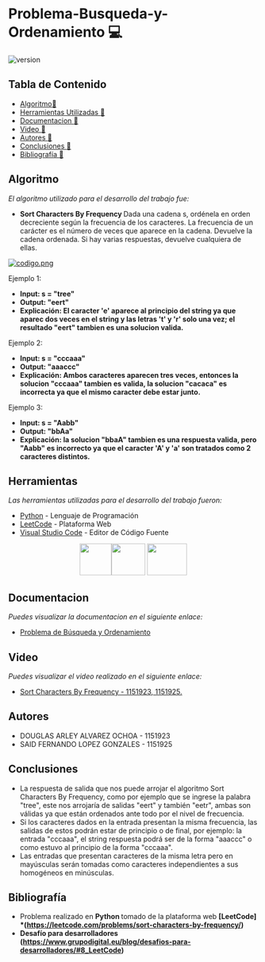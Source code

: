 # Problema-Busqueda-y-Ordenamiento :computer:

![version](https://i.ytimg.com/vi/QrM2ofM5Dz4/maxresdefault.jpg) 

## Tabla de Contenido

* [Algoritmo:memo:](#Algoritmos)
* [Herramientas Utilizadas :memo:](#Herramientas)
* [Documentacion :memo:](#Documentacion)
* [Video :memo:](#Video)
* [Autores :memo:](#autores)
* [Conclusiones :memo:](#Conclusiones)
* [Bibliografía :memo:](#bibliografía)

## Algoritmo
_El algoritmo utilizado para el desarrollo del trabajo fue:_
* <b> Sort Characters By Frequency </b>
Dada una cadena s, ordénela en orden decreciente según la frecuencia de los caracteres. La frecuencia de un carácter es el número de veces que aparece en la cadena. Devuelve la cadena ordenada. Si hay varias respuestas, devuelve cualquiera de ellas.

[![codigo.png](https://i.postimg.cc/jSCcnxjm/codigo.png)](https://postimg.cc/3k5mPHmF)

Ejemplo 1:
* <b>Input: s = "tree" </b>
* <b>Output: "eert" </b>
* <b>Explicación: El caracter 'e' aparece al principio del string ya que aparec dos veces en el string y las letras 't' y  'r' solo una vez; el resultado "eert" tambien es una solucion valida. </b>

Ejemplo 2:
* <b>Input: s = "cccaaa" </b>
* <b>Output: "aaaccc" </b>
* <b>Explicación: Ambos caracteres aparecen tres veces, entonces la solucion "cccaaa" tambien es valida, la solucion "cacaca" es incorrecta ya que el mismo caracter debe estar junto. </b>

Ejemplo 3:
* <b>Input: s = "Aabb" </b>
* <b>Output: "bbAa" </b>
* <b>Explicación: la solucion "bbaA" tambien es una respuesta valida, pero "Aabb" es incorrecto ya que el caracter 'A' y 'a' son tratados como 2 caracteres distintos. </b>

## Herramientas 

_Las herramientas utilizadas para el desarrollo del trabajo fueron:_

* [Python](https://www.python.org) - Lenguaje de Programación
* [LeetCode](https://leetcode.com) - Plataforma Web
* [Visual Studio Code](https://code.visualstudio.com) - Editor de Código Fuente

<p
   align="center"><img src="https://upload.wikimedia.org/wikipedia/commons/thumb/c/c3/Python-logo-notext.svg/768px-Python-logo-notext.svg.png" width="64" height="64" margin-right: 20px><img src="https://cdn.cdo.mit.edu/wp-content/uploads/sites/67/2021/01/0_zuhXdNAIUoxEem4-.png" width="68" height="64" >
   <img src="https://www.comparasoftware.com/wp-content/uploads/2018/08/logovisualstudiocode.png" width="80" height="64" >
</p>

## Documentacion
_Puedes visualizar la documentacion en el siguiente enlace:_ 
* [Problema de Búsqueda y Ordenamiento](https://drive.google.com/file/d/1QjYKfQIAtwfXIXyRdrumAjz1Rio7u3C1/view)

## Video
_Puedes visualizar el video realizado en el siguiente enlace:_
* [Sort Characters By Frequency - 1151923, 1151925.](https://youtu.be/-atBgm_LVSA)

## Autores
* DOUGLAS ARLEY ALVAREZ OCHOA - 1151923
* SAID FERNANDO LOPEZ GONZALES - 1151925

## Conclusiones
* La respuesta de salida que nos puede arrojar el algoritmo Sort Characters By Frequency, como por ejemplo que se ingrese la palabra "tree", este nos arrojaría de salidas "eert" y también "eetr", ambas son válidas ya que están ordenados ante todo por el nivel de frecuencia.
* Si los caracteres dados en la entrada presentan la misma frecuencia, las salidas de estos podrán estar de principio o de final, por ejemplo: la entrada "cccaaa", el string respuesta podrá ser de la forma "aaaccc" o como estuvo al principio de la forma "cccaaa".
* Las entradas que presentan caracteres de la misma letra pero en mayúsculas serán tomadas como caracteres independientes a sus homogéneos en minúsculas.

## Bibliografía

* Problema realizado en <b> Python </b> tomado de la plataforma web <b> [LeetCode] *(https://leetcode.com/problems/sort-characters-by-frequency/)
* Desafío para desarrolladores (https://www.grupodigital.eu/blog/desafios-para-desarrolladores/#8_LeetCode)
